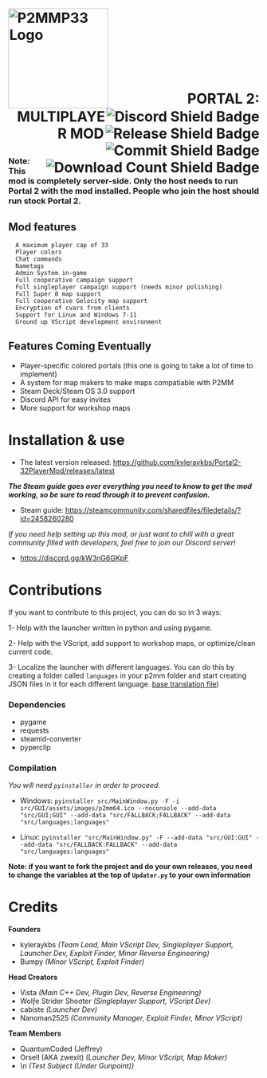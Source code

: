 <h1>
  <img src="https://github.com/OrsellGaming/Portal2-32PlayerMod-Orsell/blob/dev/P2MMP33Logo.png" alt="P2MMP33 Logo" width="200" align="left">
  <a href="https://discord.gg/nXRygGNxyK"><img src="https://img.shields.io/discord/839651379034193920?color=blue&label=Discord%20Users&style=for-the-badge" alt="Discord Shield Badge" align="right"></a>
  <br><a href="https://github.com/kyleraykbs/Portal2-32PlayerMod/releases/latest"><img src="https://img.shields.io/github/release-date/kyleraykbs/Portal2-32PlayerMod?color=red&label=Latest%20Release&style=for-the-badge" alt="Release Shield Badge" align="right"></a>
  <br><a href="https://github.com/kyleraykbs/Portal2-32PlayerMod/commits/main"><img src="https://img.shields.io/github/last-commit/kyleraykbs/Portal2-32PlayerMod?label=Last%20Commit&style=for-the-badge" alt="Commit Shield Badge" align="right"></a>
  <br><a href="https://github.com/kyleraykbs/Portal2-32PlayerMod/releases/latest"><img src="https://img.shields.io/github/downloads/kyleraykbs/Portal2-32PlayerMod/total?style=for-the-badge" alt="Download Count Shield Badge" align="right"></a>
  <br>
  <p align="right">PORTAL 2: MULTIPLAYER MOD</p>
</h1>

### Note: This mod is completely server-side. Only the host needs to run Portal 2 with the mod installed. People who join the host should run stock Portal 2.
## Mod features
```
  A maximum player cap of 33
  Player colors
  Chat commands
  Nametags
  Admin System in-game
  Full cooperative campaign support
  Full singleplayer campaign support (needs minor polishing)
  Full Super 8 map support
  Full cooperative Gelocity map support
  Encryption of cvars from clients
  Support for Linux and Windows 7-11
  Ground up VScript development environment
```

## Features Coming Eventually
- Player-specific colored portals (this one is going to take a lot of time to implement)
- A system for map makers to make maps compatiable with P2MM
- Steam Deck/Steam OS 3.0 support
- Discord API for easy invites
- More support for workshop maps

# Installation & use

- The latest version released: https://github.com/kyleraykbs/Portal2-32PlayerMod/releases/latest

***The Steam guide goes over everything you need to know to get the mod working, so be sure to read through it to prevent confusion.***
- Steam guide: https://steamcommunity.com/sharedfiles/filedetails/?id=2458260280

*If you need help setting up this mod, or just want to chill with a great community filled with developers, feel free to join our Discord server!*
- https://discord.gg/kW3nG6GKpF

# Contributions

If you want to contribute to this project, you can do so in 3 ways:

1- Help with the launcher written in python and using pygame.

2- Help with the VScript, add support to workshop maps, or optimize/clean current code.

3- Localize the launcher with different languages. You can do this by creating a folder called `languages` in your p2mm folder and start creating JSON files in it for each different language. [base translation file](https://github.com/kyleraykbs/Portal2-32PlayerMod/blob/main/src/languages/English.json))

### Dependencies
- pygame
- requests
- steamid-converter
- pyperclip

### Compilation
*You will need `pyinstaller` in order to proceed.*

- Windows: `pyinstaller src/MainWindow.py -F -i src/GUI/assets/images/p2mm64.ico --noconsole --add-data "src/GUI;GUI" --add-data "src/FALLBACK;FALLBACK" --add-data "src/languages;languages"`

- Linux: `pyinstaller "src/MainWindow.py" -F --add-data "src/GUI:GUI" --add-data "src/FALLBACK:FALLBACK" --add-data "src/languages:languages"`

**Note: if you want to fork the project and do your own releases, you need to change the variables at the top of `Updater.py` to your own information**


# Credits
**Founders**
- kyleraykbs *(Team Lead, Main VScript Dev, Singleplayer Support, Launcher Dev, Exploit Finder, Minor Reverse Engineering)*
- Bumpy *(Minor VScript, Exploit Finder)*

**Head Creators**
- Vista *(Main C++ Dev, Plugin Dev, Reverse Engineering)*
- Wolƒe Strider Shoσter *(Singleplayer Support, VScript Dev)*
- cabiste *(Launcher Dev)*
- Nanoman2525 *(Community Manager, Exploit Finder, Minor VScript)*

**Team Members**
- QuantumCoded (Jeffrey)
- Orsell (AKA zwexit) *(Launcher Dev, Minor VScript, Map Maker)*
- \n *(Test Subject (Under Gunpoint))*

